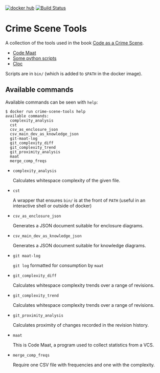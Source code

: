 [![docker hub](https://img.shields.io/badge/docker-crime--scene--tools-blue.svg)](https://hub.docker.com/r/rwstauner/crime-scene-tools)
[![Build Status](https://travis-ci.org/rwstauner/crime-scene-tools.svg?branch=master)](https://travis-ci.org/rwstauner/crime-scene-tools)

# Crime Scene Tools

A collection of the tools used in the book
[Code as a Crime Scene](https://pragprog.com/book/atcrime/your-code-as-a-crime-scene).

- [Code Maat](https://github.com/adamtornhill/code-maat)
- [Some python scripts](http://www.adamtornhill.com/code/crimescenetools.htm)
- [Cloc](http://cloc.sourceforge.net/)

Scripts are in `bin/` (which is added to `$PATH` in the docker image).

## Available commands

Available commands can be seen with `help`:

    $ docker run crime-scene-tools help
    available commands:
      complexity_analysis
      cst
      csv_as_enclosure_json
      csv_main_dev_as_knowledge_json
      git-maat-log
      git_complexity_diff
      git_complexity_trend
      git_proximity_analysis
      maat
      merge_comp_freqs

- `complexity_analysis`

    Calculates whitespace complexity of the given file.

- `cst`

    A wrapper that ensures `bin/` is at the front of `PATH`
    (useful in an interactive shell or outside of docker)

- `csv_as_enclosure_json`

    Generates a JSON document suitable for enclosure diagrams.

- `csv_main_dev_as_knowledge_json`

    Generates a JSON document suitable for knowledge diagrams.

- `git maat-log`

    `git log` formatted for consumption by `maat`

- `git_complexity_diff`

    Calculates whitespace complexity trends over a range of revisions.

- `git_complexity_trend`

    Calculates whitespace complexity trends over a range of revisions.

- `git_proximity_analysis`

    Calculates proximity of changes recorded in the revision history.

- `maat`

    This is Code Maat, a program used to collect statistics from a VCS.

- `merge_comp_freqs`

    Require one CSV file with frequencies and one with the complexity.
